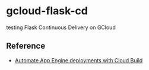 # gcloud-flask-cd
testing Flask Continuous Delivery on GCloud


## Reference
 - [Automate App Engine deployments with Cloud Build](https://cloud.google.com/source-repositories/docs/quickstart-triggering-builds-with-source-repositories)